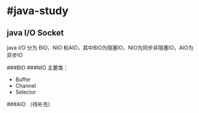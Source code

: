 #java-study
==========

## java I/O Socket

java I/O 分为 BIO、NIO 和AIO，其中BIO为阻塞IO，NIO为同步非阻塞IO，AIO为异步IO

###BIO
###NIO
主要类：

 - Buffer
 - Channel
 - Selector

###AIO
（待补充）
